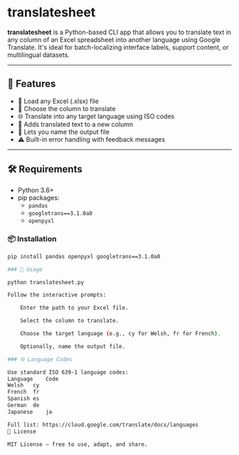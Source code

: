 # translatesheet

**translatesheet** is a Python-based CLI app that allows you to translate text in any column of an Excel spreadsheet into another language using Google Translate. It's ideal for batch-localizing interface labels, support content, or multilingual datasets.

---

## 🚀 Features

- 📂 Load any Excel (.xlsx) file
- 📝 Choose the column to translate
- 🌐 Translate into any target language using ISO codes
- 💬 Adds translated text to a new column
- 💾 Lets you name the output file
- ⚠️ Built-in error handling with feedback messages

---

## 🛠️ Requirements

- Python 3.6+
- pip packages:
  - `pandas`
  - `googletrans==3.1.0a0`
  - `openpyxl`

### 📦 Installation

```bash
pip install pandas openpyxl googletrans==3.1.0a0

### 📂 Usage

python translatesheet.py

Follow the interactive prompts:

    Enter the path to your Excel file.

    Select the column to translate.

    Choose the target language (e.g., cy for Welsh, fr for French).

    Optionally, name the output file.

### 🌐 Language Codes

Use standard ISO 639-1 language codes:
Language	Code
Welsh	cy
French	fr
Spanish	es
German	de
Japanese	ja

Full list: https://cloud.google.com/translate/docs/languages
🤝 License

MIT License — free to use, adapt, and share.
